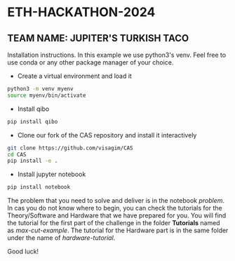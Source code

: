 # ETH-HACKATHON-2024
## TEAM NAME: JUPITER'S TURKISH TACO

Installation instructions. In this example we use python3's venv. Feel free to use conda or any other package manager of your choice.

- Create a virtual environment and load it
```bash
python3 -m venv myenv
source myenv/bin/activate
```
- Install qibo
```bash
pip install qibo
```
- Clone our fork of the CAS repository and install it interactively
```bash
git clone https://github.com/visagim/CAS
cd CAS
pip install -e .
```
- Install jupyter notebook
```bash
pip install notebook
```
The problem that you need to solve and deliver is in the notebook *problem*. In cas you do not know where to begin, you can check the tutorials for the Theory/Software and Hardware that we have prepared for you.
You will find the tutorial for the first part of the challenge in the folder **Tutorials** named as *max-cut-example*.
The tutorial for the Hardware part is in the same folder under the name of *hardware-tutorial*.

Good luck!

